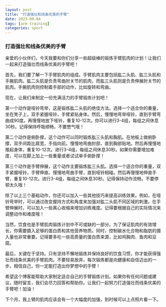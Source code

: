 ```yaml
---
layout: post
title: "打造强壮和线条优美的手臂"
date: 2023-09-04
tags: [arm training]
categories: sport
---
```


### 打造强壮和线条优美的手臂

亲爱的小伙伴们，今天我要和你们分享一些超级棒的锻炼手臂肌肉的计划！让我们一起来打造强壮而线条优美的手臂吧！

首先，我们要了解一下手臂肌肉的组成。手臂肌肉主要包括肱二头肌、肱三头肌和手腕肌肉。肱二头肌是负责弯曲肘关节的肌肉，而肱三头肌则是负责伸展肘关节的肌肉。手腕肌肉则控制着手部的动作，比如旋转和弯曲。

现在，让我们来制定一份充满活力的手臂锻炼计划吧！

第一个动作是哑铃弯举，这是锻炼肱二头肌的绝佳方法。选择一个适合你的重量，坐在凳子上，双手紧握哑铃，手臂紧贴身体。然后，慢慢地弯举哑铃，直到手臂弯曲成90度。再慢慢地放下哑铃，重复10-12次。你可以进行3-4组，每组之间休息30秒。记得保持呼吸顺畅，不要憋气哦！

第二个动作是俯卧撑，这个动作可以同时锻炼肱三头肌和胸肌。在地板上做俯卧撑，双手间距比肩宽，手指向前。慢慢地弯曲肘部，直到胸部贴地。然后再慢慢地推起身体，重复10-12次。进行3-4组，每组之间休息30秒。如果你需要增加难度，可以在脚上加上一些重量或者试试单手俯卧撑！

第三个动作是手臂伸展，这个动作主要锻炼肱三头肌。选择一个适合你的重量，双手紧握哑铃，手臂伸直。慢慢地弯曲手臂，直到哑铃相碰。然后再慢慢地伸直手臂，重复10-12次。进行3-4组，每组之间休息30秒。记得保持动作流畅，不要停顿太久哦！

除了以上三个基础动作，你还可以加入一些其他技巧来提高训练效果。例如，在哑铃弯举时，可以通过改变握持方式和角度来加强对肱二头肌不同区域的刺激。在手臂伸展时，可以加入一些离心收缩来增加训练难度。记得要根据自己的实际情况来调整动作和难度哦！

当然，饮食也是手臂肌肉锻炼计划中不可或缺的一部分。为了保证肌肉的有效增长，你需要摄入足够的蛋白质和其他营养物质。同时，控制碳水化合物和脂肪的摄入量也非常重要。记得要多吃一些高质量的蛋白质来源，比如鸡胸肉、鱼肉和豆腐。

最后，关键在于坚持。只有坚持不懈地锻炼并保持良好的饮食习惯，你才能获得强壮而线条优美的手臂肌肉。不要轻易放弃，每次锻炼都是向健康和自信迈出的一步。相信自己，你一定能打造出你梦想中的手臂！

希望这个博客能帮助大家制定适合自己的手臂锻炼计划。如果你有任何问题或建议，随时留言，我们会尽力回答和帮助你。让我们一起努力打造强壮而线条优美的手臂吧！加油！

下个月，我上臂的肌肉应该会有一个大幅度的加强，到时候可以上点照片看一下。














